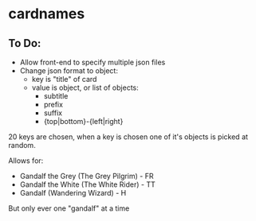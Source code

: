 # cardnames

## To Do:

 - Allow front-end to specify multiple json files
 - Change json format to object:
   - key is "title" of card
   - value is object, or list of objects:
     - subtitle
     - prefix
     - suffix
     - {top|bottom}-{left|right}

20 keys are chosen, when a key is chosen one of it's objects is picked at random.

Allows for:
   - Gandalf the Grey (The Grey Pilgrim) - FR
   - Gandalf the White (The White Rider) - TT
   - Gandalf (Wandering Wizard) - H

But only ever one "gandalf" at a time
